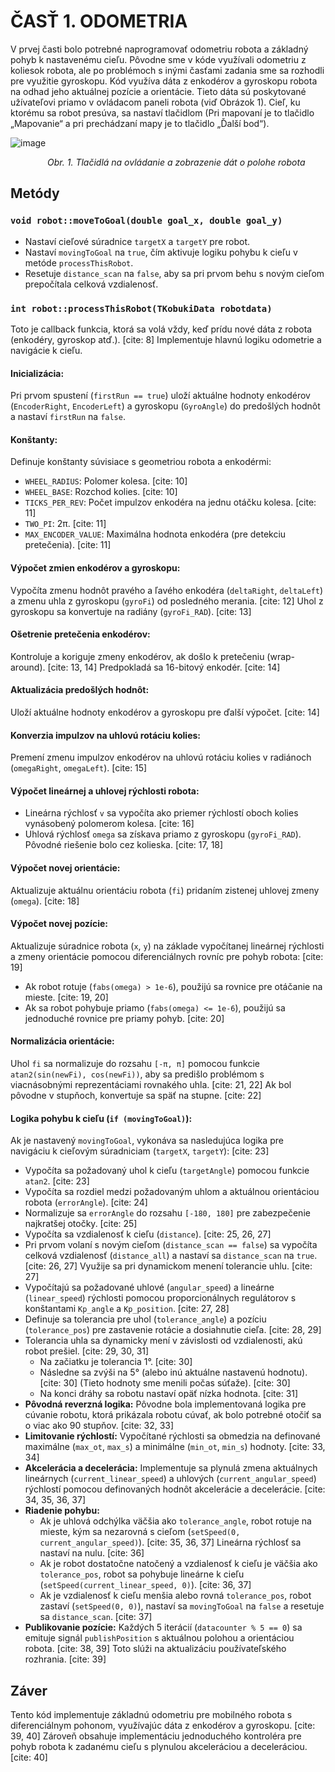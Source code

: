# ČASŤ 1. ODOMETRIA

V prvej časti bolo potrebné naprogramovať odometriu robota a základný pohyb k nastavenému cieľu. Pôvodne sme v kóde využívali odometriu z koliesok robota, ale po problémoch s inými časťami zadania sme sa rozhodli pre využitie gyroskopu. 
Kód využíva dáta z enkodérov a gyroskopu robota na odhad jeho aktuálnej pozície a orientácie. Tieto dáta sú poskytované užívateľovi priamo v ovládacom paneli robota (viď Obrázok 1). Cieľ, ku ktorému sa robot presúva, sa nastaví tlačidlom (Pri mapovaní je to tlačidlo „Mapovanie“ a pri prechádzaní mapy je to tlačidlo „Ďalší bod“). 

![image](https://github.com/user-attachments/assets/1cf938ca-d955-4c71-9484-fa72ba9fd143)

&nbsp;&nbsp;&nbsp;&nbsp;&nbsp;&nbsp;&nbsp;&nbsp;&nbsp;&nbsp;&nbsp;&nbsp;&nbsp;&nbsp;&nbsp;*Obr. 1. Tlačidlá na ovládanie a zobrazenie dát o polohe robota* 
## Metódy

### `void robot::moveToGoal(double goal_x, double goal_y)`

* Nastaví cieľové súradnice `targetX` a `targetY` pre robot. 
* Nastaví `movingToGoal` na `true`, čím aktivuje logiku pohybu k cieľu v metóde `processThisRobot`. 
* Resetuje `distance_scan` na `false`, aby sa pri prvom behu s novým cieľom prepočítala celková vzdialenosť. 

### `int robot::processThisRobot(TKobukiData robotdata)`

Toto je callback funkcia, ktorá sa volá vždy, keď prídu nové dáta z robota (enkodéry, gyroskop atď.). [cite: 8] Implementuje hlavnú logiku odometrie a navigácie k cieľu.

#### Inicializácia:

Pri prvom spustení (`firstRun == true`) uloží aktuálne hodnoty enkodérov (`EncoderRight`, `EncoderLeft`) a gyroskopu (`GyroAngle`) do predošlých hodnôt a nastaví `firstRun` na `false`. 

#### Konštanty:

Definuje konštanty súvisiace s geometriou robota a enkodérmi: 

* `WHEEL_RADIUS`: Polomer kolesa. [cite: 10]
* `WHEEL_BASE`: Rozchod kolies. [cite: 10]
* `TICKS_PER_REV`: Počet impulzov enkodéra na jednu otáčku kolesa. [cite: 11]
* `TWO_PI`: 2π. [cite: 11]
* `MAX_ENCODER_VALUE`: Maximálna hodnota enkodéra (pre detekciu pretečenia). [cite: 11]

#### Výpočet zmien enkodérov a gyroskopu:

Vypočíta zmenu hodnôt pravého a ľavého enkodéra (`deltaRight`, `deltaLeft`) a zmenu uhla z gyroskopu (`gyroFi`) od posledného merania. [cite: 12] Uhol z gyroskopu sa konvertuje na radiány (`gyroFi_RAD`). [cite: 13]

#### Ošetrenie pretečenia enkodérov:

Kontroluje a koriguje zmeny enkodérov, ak došlo k pretečeniu (wrap-around). [cite: 13, 14] Predpokladá sa 16-bitový enkodér. [cite: 14]

#### Aktualizácia predošlých hodnôt:

Uloží aktuálne hodnoty enkodérov a gyroskopu pre ďalší výpočet. [cite: 14]

#### Konverzia impulzov na uhlovú rotáciu kolies:

Premení zmenu impulzov enkodérov na uhlovú rotáciu kolies v radiánoch (`omegaRight`, `omegaLeft`). [cite: 15]

#### Výpočet lineárnej a uhlovej rýchlosti robota:

* Lineárna rýchlosť `v` sa vypočíta ako priemer rýchlostí oboch kolies vynásobený polomerom kolesa. [cite: 16]
* Uhlová rýchlosť `omega` sa získava priamo z gyroskopu (`gyroFi_RAD`). Pôvodné riešenie bolo cez kolieska. [cite: 17, 18]

#### Výpočet novej orientácie:

Aktualizuje aktuálnu orientáciu robota (`fi`) pridaním zistenej uhlovej zmeny (`omega`). [cite: 18]

#### Výpočet novej pozície:

Aktualizuje súradnice robota (`x`, `y`) na základe vypočítanej lineárnej rýchlosti a zmeny orientácie pomocou diferenciálnych rovníc pre pohyb robota: [cite: 19]

* Ak robot rotuje (`fabs(omega) > 1e-6`), použijú sa rovnice pre otáčanie na mieste. [cite: 19, 20]
* Ak sa robot pohybuje priamo (`fabs(omega) <= 1e-6`), použijú sa jednoduché rovnice pre priamy pohyb. [cite: 20]

#### Normalizácia orientácie:

Uhol `fi` sa normalizuje do rozsahu `[-π, π]` pomocou funkcie `atan2(sin(newFi), cos(newFi))`, aby sa predišlo problémom s viacnásobnými reprezentáciami rovnakého uhla. [cite: 21, 22] Ak bol pôvodne v stupňoch, konvertuje sa späť na stupne. [cite: 22]

#### Logika pohybu k cieľu (`if (movingToGoal)`):

Ak je nastavený `movingToGoal`, vykonáva sa nasledujúca logika pre navigáciu k cieľovým súradniciam (`targetX`, `targetY`): [cite: 23]

* Vypočíta sa požadovaný uhol k cieľu (`targetAngle`) pomocou funkcie `atan2`. [cite: 23]
* Vypočíta sa rozdiel medzi požadovaným uhlom a aktuálnou orientáciou robota (`errorAngle`). [cite: 24]
* Normalizuje sa `errorAngle` do rozsahu `[-180, 180]` pre zabezpečenie najkratšej otočky. [cite: 25]
* Vypočíta sa vzdialenosť k cieľu (`distance`). [cite: 25, 26, 27]
* Pri prvom volaní s novým cieľom (`distance_scan == false`) sa vypočíta celková vzdialenosť (`distance_all`) a nastaví sa `distance_scan` na `true`. [cite: 26, 27] Využije sa pri dynamickom menení tolerancie uhlu. [cite: 27]
* Vypočítajú sa požadované uhlové (`angular_speed`) a lineárne (`linear_speed`) rýchlosti pomocou proporcionálnych regulátorov s konštantami `Kp_angle` a `Kp_position`. [cite: 27, 28]
* Definuje sa tolerancia pre uhol (`tolerance_angle`) a pozíciu (`tolerance_pos`) pre zastavenie rotácie a dosiahnutie cieľa. [cite: 28, 29]
* Tolerancia uhla sa dynamicky mení v závislosti od vzdialenosti, akú robot prešiel. [cite: 29, 30, 31]
    * Na začiatku je tolerancia 1°. [cite: 30]
    * Následne sa zvýši na 5° (alebo inú aktuálne nastavenú hodnotu). [cite: 30] (Tieto hodnoty sme menili počas súťaže). [cite: 30]
    * Na konci dráhy sa robotu nastaví opäť nízka hodnota. [cite: 31]
* **Pôvodná reverzná logika:** Pôvodne bola implementovaná logika pre cúvanie robotu, ktorá prikázala robotu cúvať, ak bolo potrebné otočiť sa o viac ako 90 stupňov. [cite: 32, 33]
* **Limitovanie rýchlostí:** Vypočítané rýchlosti sa obmedzia na definované maximálne (`max_ot`, `max_s`) a minimálne (`min_ot`, `min_s`) hodnoty. [cite: 33, 34]
* **Akcelerácia a decelerácia:** Implementuje sa plynulá zmena aktuálnych lineárnych (`current_linear_speed`) a uhlových (`current_angular_speed`) rýchlostí pomocou definovaných hodnôt akcelerácie a decelerácie. [cite: 34, 35, 36, 37]
* **Riadenie pohybu:**
    * Ak je uhlová odchýlka väčšia ako `tolerance_angle`, robot rotuje na mieste, kým sa nezarovná s cieľom (`setSpeed(0, current_angular_speed)`). [cite: 35, 36, 37] Lineárna rýchlosť sa nastaví na nulu. [cite: 36]
    * Ak je robot dostatočne natočený a vzdialenosť k cieľu je väčšia ako `tolerance_pos`, robot sa pohybuje lineárne k cieľu (`setSpeed(current_linear_speed, 0)`). [cite: 36, 37]
    * Ak je vzdialenosť k cieľu menšia alebo rovná `tolerance_pos`, robot zastaví (`setSpeed(0, 0)`), nastaví sa `movingToGoal` na `false` a resetuje sa `distance_scan`. [cite: 37]
* **Publikovanie pozície:** Každých 5 iterácií (`datacounter % 5 == 0`) sa emituje signál `publishPosition` s aktuálnou polohou a orientáciou robota. [cite: 38, 39] Toto slúži na aktualizáciu používateľského rozhrania. [cite: 39]

## Záver

Tento kód implementuje základnú odometriu pre mobilného robota s diferenciálnym pohonom, využívajúc dáta z enkodérov a gyroskopu. [cite: 39, 40] Zároveň obsahuje implementáciu jednoduchého kontroléra pre pohyb robota k zadanému cieľu s plynulou akceleráciou a deceleráciou. [cite: 40]
